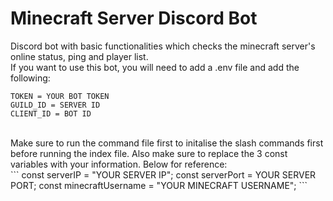 # Minecraft Server Discord Bot
Discord bot with basic functionalities which checks the minecraft server's online status, ping and player list.
<br>
If you want to use this bot, you will need to add a .env file and add the following:
<br>
```
TOKEN = YOUR BOT TOKEN
GUILD_ID = SERVER ID
CLIENT_ID = BOT ID
```
<br>
Make sure to run the command file first to initalise the slash commands first before running the index file. Also make sure to replace the 3 const variables with your information. Below for reference:
<br>
```
const serverIP = "YOUR SERVER IP";
const serverPort = YOUR SERVER PORT;
const minecraftUsername = "YOUR MINECRAFT USERNAME";
```
